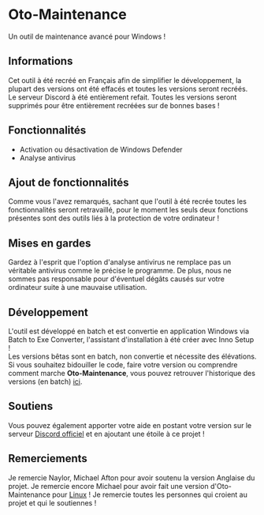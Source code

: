 # Oto-Maintenance
Un outil de maintenance avancé pour Windows !
## Informations
Cet outil à été recréé en Français afin de simplifier le développement, la plupart des versions ont été effacés et toutes les versions seront recréés. Le serveur Discord à été entièrement refait.
Toutes les versions seront supprimés pour être entièrement recréées sur de bonnes bases !
## Fonctionnalités
- Activation ou désactivation de Windows Defender
- Analyse antivirus
## Ajout de fonctionnalités
Comme vous l'avez remarqués, sachant que l'outil à été recrée toutes les fonctionnalités seront retravaillé, pour le moment les seuls deux fonctions présentes sont des outils liés à la protection de votre ordinateur !
## Mises en gardes
Gardez à l'esprit que l'option d'analyse antivirus ne remplace pas un véritable antivirus comme le précise le programme. De plus, nous ne sommes pas responsable pour d'éventuel dégâts causés sur votre ordinateur suite à une mauvaise utilisation.
## Développement
L'outil est développé en batch et est convertie en application Windows via Batch to Exe Converter, l'assistant d'installation à été créer avec Inno Setup !\
Les versions bêtas sont en batch, non convertie et nécessite des élévations.\
Si vous souhaitez bidouiller le code, faire votre version ou comprendre comment marche **Oto-Maintenance**, vous pouvez retrouver l'historique des versions (en batch) [ici](https://github.com/enioaiello/Oto-Maintenance/tree/main/versions).
## Soutiens
Vous pouvez également apporter votre aide en postant votre version sur le serveur [Discord officiel](https://discord.gg/h5y2bZwH2B) et en ajoutant une étoile à ce projet !
## Remerciements
Je remercie Naylor, Michael Afton pour avoir soutenu la version Anglaise du projet. Je remercie encore Michael pour avoir fait une version d'Oto-Maintenance pour [Linux](https://github.com/Xx-R3dL3ad3r-xX/LinOto-Maintenance) !
Je remercie toutes les personnes qui croient au projet et qui le soutiennes !
